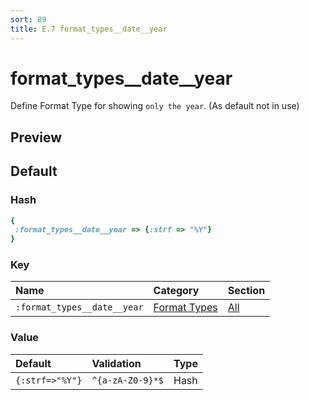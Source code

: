 ```yaml
---
sort: 89
title: E.7 format_types__date__year
---
```

# format_types__date__year

Define Format Type for showing `only the year`. (As default not in use)


## Preview

<div >
    <canvas id='canvas' search=':format_types__date__year' palette='option_detail'></canvas>
</div>
<script src="../assets/js/marker.js"></script>  

 
## Default

### Hash

```ruby
{
 :format_types__date__year => {:strf => "%Y"}
} 
```

### Key

| **Name** | **Category** | **Section** |
| :--- | :--- | :--- |
| ```:format_types__date__year``` |  [Format Types](./#format_types) | [All](../sections/) |

### Value



| **Default**| **Validation**| **Type** |
| :--- | :--- | :--- |
| ```{:strf=>"%Y"}``` | ```^{a-zA-Z0-9}*$``` | Hash |

